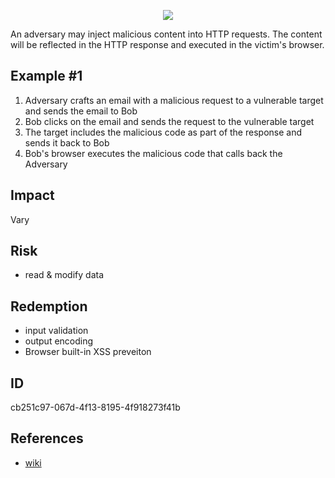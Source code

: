 <p align="center"> <img src="https://raw.githubusercontent.com/qeeqbox/reflected-cross-site-scripting/main/reflected-cross-site-scripting.png"></p>

An adversary may inject malicious content into HTTP requests. The content will be reflected in the HTTP response and executed in the victim's browser.

## Example #1
1. Adversary crafts an email with a malicious request to a vulnerable target and sends the email to Bob
2. Bob clicks on the email and sends the request to the vulnerable target
3. The target includes the malicious code as part of the response and sends it back to Bob
4. Bob's browser executes the malicious code that calls back the Adversary
 
## Impact
Vary

## Risk
- read & modify data

## Redemption
- input validation
- output encoding
- Browser built-in XSS preveiton

## ID
cb251c97-067d-4f13-8195-4f918273f41b

## References
- [wiki](https://en.wikipedia.org/wiki/cross-site_scripting)
